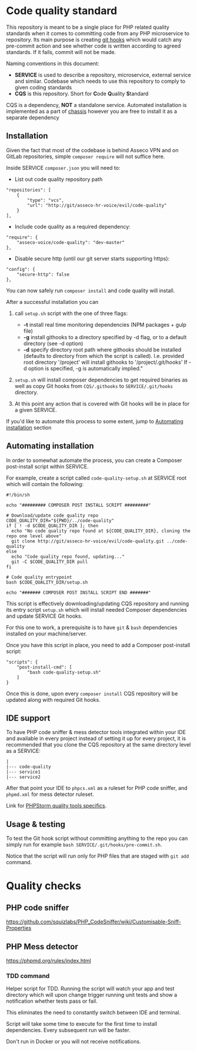 # Code quality standard

This repository is meant to be a single place for PHP related quality 
standards when it comes to committing code from any PHP microservice
to repository. Its main purpose is creating [git hooks](https://githooks.com/) 
which would catch any pre-commit action and see whether code is written 
according to agreed standards. If it fails, commit will not be made. 

Naming conventions in this document:

- **SERVICE** is used to describe a repository, microservice, external 
service and similar. Codebase which needs to use this repository to comply
to given coding standards
- **CQS** is this repository. Short for **C**ode **Q**uality **S**tandard

CQS is a dependency, **NOT** a standalone service. Automated installation
is implemented as a part of [chassis](http://git/asseco-hr-voice/evil/chassis)
however you are free to install it as a separate dependency

## Installation

Given the fact that most of the codebase is behind Asseco VPN and 
on GitLab repositories, simple ``composer require`` will not suffice
here. 

Inside SERVICE ``composer.json`` you will need to:

- List out code quality repository path

```
"repositories": [
    {
        "type": "vcs",
        "url": "http://git/asseco-hr-voice/evil/code-quality"
    }
],
```

- Include code quality as a required dependency:

```
"require": {
    "asseco-voice/code-quality": "dev-master"
},
```

- Disable secure http (until our git server starts supporting
https):

```
"config": {
    "secure-http": false
},
```

You can now safely run ``composer install`` and code quality will install.

After a successful installation you can 

1. call ``setup.sh`` script with the one of three flags:

    - **-t** install real time monitoring dependencies (NPM packages + gulp file)
    - **-g** install githooks to a directory specified by -d flag, or to a default 
    directory (see -d option)
    - **-d** specify directory root path where githooks should be installed 
    (defaults to directory from which the script is called).  I.e. provided 
    root directory '/project' will install githooks to '/project/.git/hooks'
    If -d option is specified, -g is automatically implied."

2. `setup.sh` will install composer dependencies to get required binaries
as well as copy Git hooks from `CQS/.githooks` to `SERVICE/.git/hooks` 
directory. 

3. At this point any action that is covered with Git hooks will be 
in place for a given SERVICE. 

If you'd like to automate this process to some extent, jump to 
[Automating installation](#automating-installation) section

## Automating installation

In order to somewhat automate the process, you can create a Composer
post-install script within SERVICE. 

For example, create a script called `code-quality-setup.sh` at SERVICE
root which will contain the following: 

```
#!/bin/sh

echo "######### COMPOSER POST INSTALL SCRIPT #########"

# Download/update code quality repo
CODE_QUALITY_DIR="${PWD}/../code-quality"
if [ ! -d $CODE_QUALITY_DIR ]; then
  echo "No code quality repo found at ${CODE_QUALITY_DIR}, cloning the repo one level above"
  git clone http://git/asseco-hr-voice/evil/code-quality.git ../code-quality
else
  echo "Code quality repo found, updating..."
  git -C $CODE_QUALITY_DIR pull
fi

# Code quality entrypoint
bash $CODE_QUALITY_DIR/setup.sh

echo "####### COMPOSER POST INSTALL SCRIPT END #######"
```

This script is effectively downloading/updating CQS repository and running
its entry script `setup.sh` which will install needed Composer dependencies
and update SERVICE Git hooks. 

For this one to work, a prerequisite is to have `git` & `bash` dependencies
installed on your machine/server. 

Once you have this script in place, you need to add a Composer 
post-install script:

```
"scripts": {
    "post-install-cmd": [
        "bash code-quality-setup.sh"
    ]
}
```

Once this is done, upon every `composer install` CQS repository will 
be updated along with required Git hooks. 

## IDE support

To have PHP code sniffer & mess detector tools integrated within your 
IDE and available in every project instead of setting it up for every
project, it is recommended that you clone the CQS repository at the same 
directory level as a SERVICE:

```
|
|--- code-quality
|--- service1
|--- service2
```
After that point your IDE to ``phpcs.xml`` as a ruleset for PHP code
sniffer, and ``phpmd.xml`` for mess detector ruleset.

Link for [PHPStorm quality tools specifics](https://www.jetbrains.com/help/phpstorm/php-code-quality-tools.html).

## Usage & testing

To test the Git hook script without committing anything to the repo
you can simply run for example `bash SERVICE/.git/hooks/pre-commit.sh`.

Notice that the script will run only for PHP files that are staged 
with `git add` command. 

# Quality checks

## PHP code sniffer

https://github.com/squizlabs/PHP_CodeSniffer/wiki/Customisable-Sniff-Properties


## PHP Mess detector

https://phpmd.org/rules/index.html



### TDD command

Helper script for TDD. Running the script will watch your app and test 
directory which will upon change trigger running unit tests and show a 
notification whether tests pass or fail.

This eliminates the need to constantly switch between IDE and terminal.

Script will take some time to execute for the first time to install 
dependencies. Every subsequent run will be faster. 

Don't run in Docker or you will not receive notifications. 
